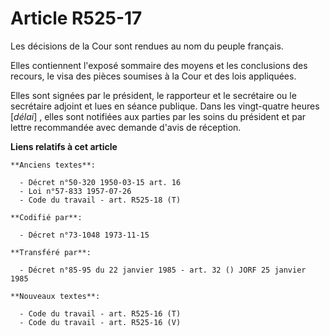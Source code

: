 # Article R525-17

Les décisions de la Cour sont rendues au nom du peuple français.

Elles contiennent l'exposé sommaire des moyens et les conclusions des recours, le visa des pièces soumises à la Cour et des
lois appliquées.

Elles sont signées par le président, le rapporteur et le secrétaire ou le secrétaire adjoint et lues en séance publique. Dans
les vingt-quatre heures [*délai*] , elles sont notifiées aux parties par les soins du président et par lettre recommandée
avec demande d'avis de réception.

**Liens relatifs à cet article**

	**Anciens textes**:

	  - Décret n°50-320 1950-03-15 art. 16
	  - Loi n°57-833 1957-07-26
	  - Code du travail - art. R525-18 (T)

	**Codifié par**:

	  - Décret n°73-1048 1973-11-15

	**Transféré par**:

	  - Décret n°85-95 du 22 janvier 1985 - art. 32 () JORF 25 janvier 1985

	**Nouveaux textes**:

	  - Code du travail - art. R525-16 (T)
	  - Code du travail - art. R525-16 (V)
